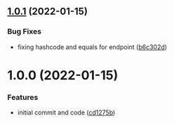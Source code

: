 ## [1.0.1](https://github.com/MirageNet/MultiplexSocketFactory/compare/v1.0.0...v1.0.1) (2022-01-15)


### Bug Fixes

* fixing hashcode and equals for endpoint ([b6c302d](https://github.com/MirageNet/MultiplexSocketFactory/commit/b6c302d3e4ec0484c2c9222ddda1b4f38a4eee3f))

# 1.0.0 (2022-01-15)


### Features

* initial commit and code ([cd1275b](https://github.com/MirageNet/MultiplexSocketFactory/commit/cd1275b5fce4b08014d29e2a5fe4d076a42431da))
